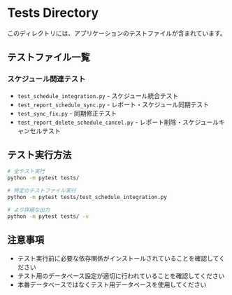 # Tests Directory

このディレクトリには、アプリケーションのテストファイルが含まれています。

## テストファイル一覧

### スケジュール関連テスト
- `test_schedule_integration.py` - スケジュール統合テスト
- `test_report_schedule_sync.py` - レポート・スケジュール同期テスト
- `test_sync_fix.py` - 同期修正テスト
- `test_report_delete_schedule_cancel.py` - レポート削除・スケジュールキャンセルテスト

## テスト実行方法

```bash
# 全テスト実行
python -m pytest tests/

# 特定のテストファイル実行
python -m pytest tests/test_schedule_integration.py

# より詳細な出力
python -m pytest tests/ -v
```

## 注意事項

- テスト実行前に必要な依存関係がインストールされていることを確認してください
- テスト用のデータベース設定が適切に行われていることを確認してください
- 本番データベースではなくテスト用データベースを使用してください 